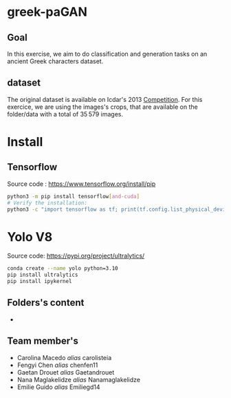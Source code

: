 # greek-paGAN

## Goal
 In this exercise, we aim to do classification and generation tasks on an ancient Greek characters dataset.

## dataset
The original dataset is available on Icdar's 2013 [Competition](https://faubox.rrze.uni-erlangen.de/getlink/fi8qaEMwMkc5L2Bg7tdh5L/HomerCompTraining.zip). For this exercice, we are using the images's crops, that are available on the folder/data with a total of 35 579 images.


# Install
## Tensorflow
Source code : https://www.tensorflow.org/install/pip
```bash
python3 -m pip install tensorflow[and-cuda]
# Verify the installation:
python3 -c "import tensorflow as tf; print(tf.config.list_physical_devices('GPU'))"
```

# Yolo V8
Source code: https://pypi.org/project/ultralytics/
```bash
conda create --name yolo python=3.10
pip install ultralytics
pip install ipykernel
```

## Folders's content
- 

## Team member's
- Carolina Macedo *alias* carolisteia
- Fengyi Chen *alias* chenfen11
- Gaetan Drouet *alias* Gaetandrouet
- Nana Maglakelidze *alias* Nanamaglakelidze
- Emilie Guido *alias* Emiliegd14
